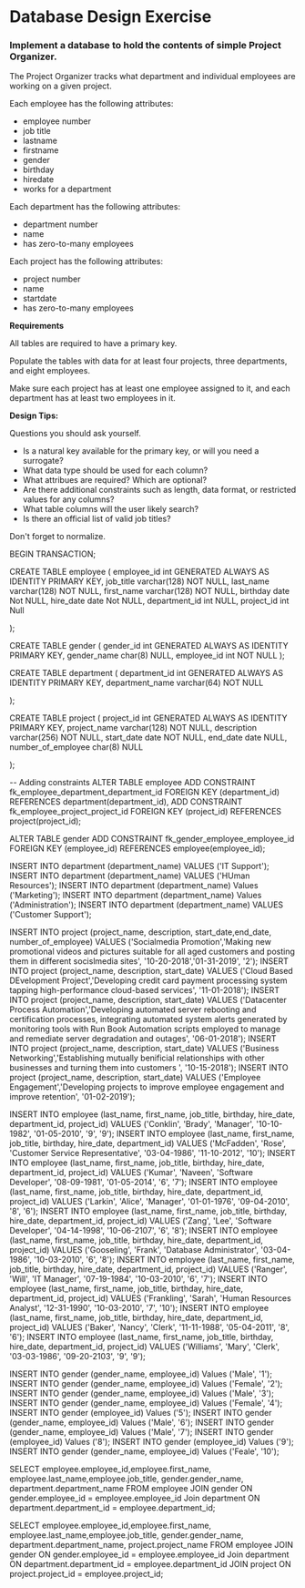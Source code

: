 # Database Design Exercise

### Implement a database to hold the contents of simple Project Organizer.

The Project Organizer tracks what department and individual employees are working on a given project.

Each employee has the following attributes:

* employee number
* job title
* lastname
* firstname
* gender
* birthday
* hiredate
* works for a department

Each department has the following attributes:

* department number
* name
* has zero-to-many employees

Each project has the following attributes:

* project number
* name
* startdate
* has zero-to-many employees

**Requirements**

All tables are required to have a primary key.

Populate the tables with data for at least four projects, three departments, and eight employees. 

Make sure each project has at least one employee assigned to it, and each department has at least two employees in it.

**Design Tips:**
	
Questions you should ask yourself.

* Is a natural key available for the primary key, or will you need a surrogate?
* What data type should be used for each column?
* What attribues are required? Which are optional?
* Are there additional constraints such as length, data format, or restricted values for any columns?
* What table columns will the user likely search?
* Is there an official list of valid job titles?

Don't forget to normalize.






BEGIN TRANSACTION;

CREATE TABLE employee
(
        employee_id           int GENERATED ALWAYS AS IDENTITY PRIMARY KEY,
        job_title             varchar(128) NOT NULL,
        last_name             varchar(128) NOT NULL,
        first_name            varchar(128) NOT NULL,
        birthday              date Not NULL,
        hire_date             date Not NULL,
        department_id         int NULL,
        project_id            int Null
       
);


CREATE TABLE gender
(
        gender_id               int GENERATED ALWAYS AS IDENTITY PRIMARY KEY,
        gender_name             char(8) NULL,
        employee_id             int NOT NULL
);              
        
        
        
 CREATE TABLE department
 (
        department_id           int GENERATED ALWAYS AS IDENTITY PRIMARY KEY,
        department_name         varchar(64) NOT NULL
        
 );
 
 
 
 
 CREATE TABLE project
 (
        project_id              int GENERATED ALWAYS AS IDENTITY PRIMARY KEY,
        project_name            varchar(128) NOT NULL,
        description             varchar(256) NOT NULL,
        start_date              date NOT NULL,
        end_date                date NULL,
        number_of_employee      char(8) NULL
        
);
        
 

-- Adding constraints
 ALTER TABLE employee
        ADD CONSTRAINT fk_employee_department_department_id FOREIGN KEY (department_id) REFERENCES department(department_id),
        ADD CONSTRAINT fk_employee_project_project_id FOREIGN KEY (project_id) REFERENCES project(project_id);
        
ALTER TABLE gender
        ADD CONSTRAINT fk_gender_employee_employee_id FOREIGN KEY (employee_id) REFERENCES employee(employee_id);
        
                

        
        
        
INSERT INTO department (department_name) VALUES ('IT Support');
INSERT INTO department (department_name) VALUES ('HUman Resources');
INSERT INTO department (department_name) Values ('Marketing');
INSERT INTO department (department_name) Values ('Administration');
INSERT INTO department (department_name) VALUES ('Customer Support');

INSERT INTO project (project_name, description, start_date,end_date, number_of_employee) VALUES ('Socialmedia Promotion','Making new promotional videos and pictures suitable for all aged customers and posting them in different socislmedia sites', '10-20-2018','01-31-2019', '2');
INSERT INTO project (project_name, description, start_date) VALUES ('Cloud Based DEvelopment Project','Developing credit card payment processing system tapping high-performance cloud-based services', '11-01-2018');
INSERT INTO project (project_name, description, start_date) VALUES ('Datacenter Process Automation','Developing automated server rebooting and certification processes, integrating automated system alerts generated by monitoring tools with Run Book Automation scripts employed to manage and remediate server degradation and outages', '06-01-2018');
INSERT INTO project (project_name, description, start_date) VALUES ('Business Networking','Establishing mutually benificial relationships with other businesses and turning them into customers ', '10-15-2018');
INSERT INTO project (project_name, description, start_date) VALUES ('Employee Engagement','Developing projects to improve employee engagement and improve retention', '01-02-2019');





INSERT INTO employee (last_name, first_name, job_title, birthday, hire_date, department_id, project_id) VALUES ('Conklin', 'Brady', 'Manager', '10-10-1982', '01-05-2010', '9', '9');
INSERT INTO employee (last_name, first_name, job_title, birthday, hire_date, department_id) VALUES ('McFadden', 'Rose', 'Customer Service Representative', '03-04-1986', '11-10-2012', '10');
INSERT INTO employee (last_name, first_name, job_title, birthday, hire_date, department_id, project_id) VALUES ('Kumar', 'Naveen', 'Software Developer', '08-09-1981', '01-05-2014', '6', '7');
INSERT INTO employee (last_name, first_name, job_title, birthday, hire_date, department_id, project_id) VALUES ('Larkin', 'Alice', 'Manager', '01-01-1976', '09-04-2010', '8', '6');
INSERT INTO employee (last_name, first_name, job_title, birthday, hire_date, department_id, project_id) VALUES ('Zang', 'Lee', 'Software Developer', '04-14-1998', '10-06-2107', '6', '8');
INSERT INTO employee (last_name, first_name, job_title, birthday, hire_date, department_id, project_id) VALUES ('Gooseling', 'Frank', 'Database Administrator', '03-04-1986', '10-03-2010', '6', '8');
INSERT INTO employee (last_name, first_name, job_title, birthday, hire_date, department_id, project_id) VALUES ('Ranger', 'Will', 'IT Manager', '07-19-1984', '10-03-2010', '6', '7');
INSERT INTO employee (last_name, first_name, job_title, birthday, hire_date, department_id, project_id) VALUES ('Frankling', 'Sarah', 'Human Resources Analyst', '12-31-1990', '10-03-2010', '7', '10');
INSERT INTO employee (last_name, first_name, job_title, birthday, hire_date, department_id, project_id) VALUES ('Baker', 'Nancy', 'Clerk', '11-11-1988', '05-04-2011', '8', '6');
INSERT INTO employee (last_name, first_name, job_title, birthday, hire_date, department_id, project_id) VALUES ('Williams', 'Mary', 'Clerk', '03-03-1986', '09-20-2103', '9', '9');



INSERT INTO gender (gender_name, employee_id) Values ('Male', '1');
INSERT INTO gender (gender_name, employee_id) Values ('Female', '2');
INSERT INTO gender (gender_name, employee_id) Values ('Male', '3');
INSERT INTO gender (gender_name, employee_id) Values ('Female', '4');
INSERT INTO gender (employee_id) Values ('5');
INSERT INTO gender (gender_name, employee_id) Values ('Male', '6');
INSERT INTO gender (gender_name, employee_id) Values ('Male', '7');
INSERT INTO gender (employee_id) Values ('8');
INSERT INTO gender (employee_id) Values ('9');
INSERT INTO gender (gender_name, employee_id) Values ('Feale', '10');




SELECT employee.employee_id,employee.first_name, employee.last_name,employee.job_title, gender.gender_name, department.department_name
FROM employee
JOIN gender
ON gender.employee_id = employee.employee_id
Join department
ON department.department_id = employee.department_id;



SELECT employee.employee_id,employee.first_name, employee.last_name,employee.job_title, gender.gender_name, department.department_name, project.project_name
FROM employee
JOIN gender
ON gender.employee_id = employee.employee_id
Join department
ON department.department_id = employee.department_id
JOIN project
ON project.project_id = employee.project_id;





        
        